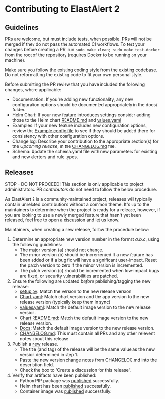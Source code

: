 # Contributing to ElastAlert 2

## Guidelines

PRs are welcome, but must include tests, when possible. PRs will not be merged if they do not pass
the automated CI workflows. To test your changes before creating a PR, run
`sudo make clean; sudo make test-docker` from the root of the repository (requires Docker to be
running on your machine).

Make sure you follow the existing coding style from the existing codebase. Do not reformatting the existing code to fit your own personal style.

Before submitting the PR review that you have included the following changes, where applicable:
- Documentation: If you're adding new functionality, any new configuration options should be documented appropriately in the docs/ folder.
- Helm Chart: If your new feature introduces settings consider adding those to the Helm chart [README.md](chart/elastalert2/README.md) and [values.yaml](chart/elastalert2/values.yaml)
- Examples: If your new feature includes new configuration options, review the [Example config file](examples/config.yaml.example) to see if they should be added there for consistency with other configuration options.
- Change log: Describe your contribution to the appropriate section(s) for the _Upcoming release_, in the [CHANGELOG.md](CHANGELOG.md) file.
- Schema: Update the schema.yaml file with new parameters for existing and new alerters and rule types.

## Releases

STOP - DO NOT PROCEED! This section is only applicable to project administrators. PR _contributors_ do not need to follow the below procedure.

As ElastAlert 2 is a community-maintained project, releases will typically contain unrelated contributions without a common theme. It's up to the maintainers to determine when the project is ready for a release, however, if you are looking to use a newly merged feature that hasn't yet been released, feel free to open a [discussion][5] and let us know.

Maintainers, when creating a new release, follow the procedure below:

1. Determine an appropriate new version number in the format _a.b.c_, using the following guidelines:
	- The major version (a) should not change.
	- The minor version (b) should be incremented if a new feature has been added or if a bug fix will have a significant user-impact. Reset the patch version to zero if the minor version is incremented.
	- The patch version (c) should be incremented when low-impact bugs are fixed, or security vulnerabilities are patched.
2. Ensure the following are updated _before_ publishing/tagging the new release:
	- [setup.py](setup.py): Match the version to the new release version
	- [Chart.yaml](chart/elastalert2/Chart.yaml): Match chart version and the app version to the new release version (typically keep them in sync)
	- [values.yaml](chart/elastalert2/values.yaml): Match the default image version to the new release version.
	- [Chart README.md](chart/elastalert2/README.md): Match the default image version to the new release version.
	- [Docs](docs/source/running_elastalert.rst): Match the default image version to the new release version.
	- [CHANGELOG.md](CHANGELOG.md): This must contain all PRs and any other relevent notes about this release
3. Publish a [new][1] release.
	- The title (and tag) of the release will be the same value as the new version determined in step 1.
	- Paste the new version change notes from CHANGELOG.md into the description field.
	- Check the box to 'Create a discussion for this release'.
4. Verify that artifacts have been published:
 	- Python PIP package was [published][3] successfully.
 	- Helm chart has been [published][4] successfully.
 	- Container image was [published][2] successfully.

[1]: https://github.com/jertel/elastalert2/releases/new
[2]: https://github.com/jertel/elastalert2/actions/workflows/publish_image.yml
[3]: https://github.com/jertel/elastalert2/actions/workflows/python-publish.yml
[4]: https://github.com/jertel/elastalert2/actions/workflows/upload_chart.yml
[5]: https://github.com/jertel/elastalert2/discussions

